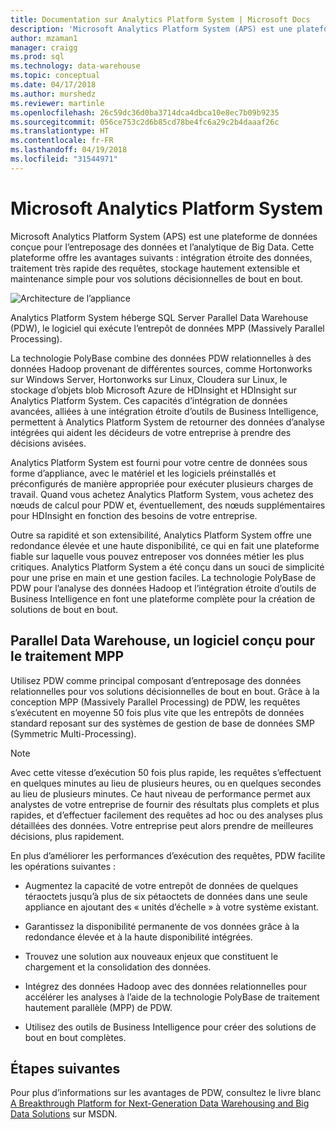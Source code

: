 ```yaml
---
title: Documentation sur Analytics Platform System | Microsoft Docs
description: 'Microsoft Analytics Platform System (APS) est une plateforme de données conçue pour l’entreposage des données et l’analytique de Big Data. Cette plateforme offre les avantages suivants : intégration étroite des données, traitement très rapide des requêtes, stockage hautement extensible et maintenance simple pour vos solutions décisionnelles de bout en bout.'
author: mzaman1
manager: craigg
ms.prod: sql
ms.technology: data-warehouse
ms.topic: conceptual
ms.date: 04/17/2018
ms.author: murshedz
ms.reviewer: martinle
ms.openlocfilehash: 26c59dc36d0ba3714dca4dbca10e8ec7b09b9235
ms.sourcegitcommit: 056ce753c2d6b85cd78be4fc6a29c2b4daaaf26c
ms.translationtype: HT
ms.contentlocale: fr-FR
ms.lasthandoff: 04/19/2018
ms.locfileid: "31544971"
---
```

# <a name="microsoft-analytics-platform-system"></a>Microsoft Analytics Platform System  
Microsoft Analytics Platform System (APS) est une plateforme de données conçue pour l’entreposage des données et l’analytique de Big Data. Cette plateforme offre les avantages suivants : intégration étroite des données, traitement très rapide des requêtes, stockage hautement extensible et maintenance simple pour vos solutions décisionnelles de bout en bout.  
  
![Architecture de l’appliance](media/architecture-high-level.png "architecture de l’appliance")  
  
Analytics Platform System héberge SQL Server Parallel Data Warehouse (PDW), le logiciel qui exécute l’entrepôt de données MPP (Massively Parallel Processing).  
  
La technologie PolyBase combine des données PDW relationnelles à des données Hadoop provenant de différentes sources, comme Hortonworks sur Windows Server, Hortonworks sur Linux, Cloudera sur Linux, le stockage d’objets blob Microsoft Azure de HDInsight et HDInsight sur Analytics Platform System. Ces capacités d’intégration de données avancées, alliées à une intégration étroite d’outils de Business Intelligence, permettent à Analytics Platform System de retourner des données d’analyse intégrées qui aident les décideurs de votre entreprise à prendre des décisions avisées.  
  
Analytics Platform System est fourni pour votre centre de données sous forme d’appliance, avec le matériel et les logiciels préinstallés et préconfigurés de manière appropriée pour exécuter plusieurs charges de travail. Quand vous achetez Analytics Platform System, vous achetez des nœuds de calcul pour PDW et, éventuellement, des nœuds supplémentaires pour HDInsight en fonction des besoins de votre entreprise.  
  
Outre sa rapidité et son extensibilité, Analytics Platform System offre une redondance élevée et une haute disponibilité, ce qui en fait une plateforme fiable sur laquelle vous pouvez entreposer vos données métier les plus critiques. Analytics Platform System a été conçu dans un souci de simplicité pour une prise en main et une gestion faciles. La technologie PolyBase de PDW pour l’analyse des données Hadoop et l’intégration étroite d’outils de Business Intelligence en font une plateforme complète pour la création de solutions de bout en bout.  
  
  
## <a name="parallel-data-warehouse-software-designed-for-massively-parallel-processing"></a>Parallel Data Warehouse, un logiciel conçu pour le traitement MPP
  
Utilisez PDW comme principal composant d’entreposage des données relationnelles pour vos solutions décisionnelles de bout en bout. Grâce à la conception MPP (Massively Parallel Processing) de PDW, les requêtes s’exécutent en moyenne 50 fois plus vite que les entrepôts de données standard reposant sur des systèmes de gestion de base de données SMP (Symmetric Multi-Processing).  
  
> [!NOTE]  
> Avec cette vitesse d’exécution 50 fois plus rapide, les requêtes s’effectuent en quelques minutes au lieu de plusieurs heures, ou en quelques secondes au lieu de plusieurs minutes. Ce haut niveau de performance permet aux analystes de votre entreprise de fournir des résultats plus complets et plus rapides, et d’effectuer facilement des requêtes ad hoc ou des analyses plus détaillées des données. Votre entreprise peut alors prendre de meilleures décisions, plus rapidement.  
  
En plus d’améliorer les performances d’exécution des requêtes, PDW facilite les opérations suivantes :  
  
-   Augmentez la capacité de votre entrepôt de données de quelques téraoctets jusqu’à plus de six pétaoctets de données dans une seule appliance en ajoutant des « unités d’échelle » à votre système existant.  
  
-   Garantissez la disponibilité permanente de vos données grâce à la redondance élevée et à la haute disponibilité intégrées.  
  
-   Trouvez une solution aux nouveaux enjeux que constituent le chargement et la consolidation des données.  
  
-   Intégrez des données Hadoop avec des données relationnelles pour accélérer les analyses à l’aide de la technologie PolyBase de traitement hautement parallèle (MPP) de PDW.  
  
-   Utilisez des outils de Business Intelligence pour créer des solutions de bout en bout complètes.  

## <a name="next-steps"></a>Étapes suivantes

Pour plus d’informations sur les avantages de PDW, consultez le livre blanc [A Breakthrough Platform for Next-Generation Data Warehousing and Big Data Solutions](http://msdn.microsoft.com/library/dn520808.aspx) sur MSDN.  
  

